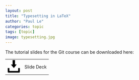 ```yaml
---
layout: post
title: "Typesetting in LaTeX"
author: "Paul Le"
categories: topic
tags: [topic]
image: typesetting.jpg
---
```


The tutorial slides for the Git course can be downloaded here:

<table style="border-collapse: collapse; border:none; max-width:800px; margin:auto">
<tr><td style="border:none"><a href="/assets/slides/BioInfPrep_LaTeX.pdf"><img style="width:40px;" src="/assets/img/save-file.svg" alt="download"/></a></td><td style="border:none">Slide Deck</td></tr>
</table>

